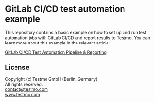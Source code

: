 # GitLab CI/CD test automation example

This repository contains a basic example on how to set up and run test automation jobs with GitLab CI/CD and report results to Testmo. You can learn more about this example in the relevant article:

[GitLab CI/CD Test Automation Pipeline & Reporting](https://www.testmo.com/guides/gitlab-ci-test-automation)

## License

Copyright (c) Testmo GmbH (Berlin, Germany)<br>
All rights reserved.<br>
contact@testmo.com<br>
www.testmo.com
